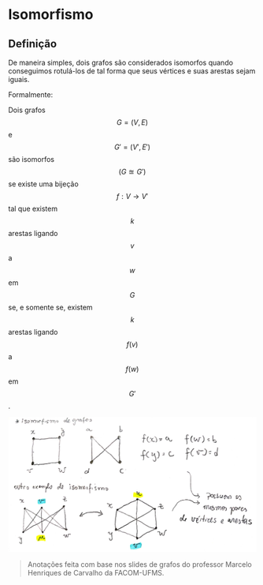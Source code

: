 # Isomorfismo

## Definição

De maneira simples, dois grafos são considerados isomorfos quando conseguimos rotulá-los de tal forma que seus vértices e suas arestas sejam iguais. 

Formalmente: 

Dois grafos $$ G = (V,E )$$ e $$G' = ( V', E' )$$ são isomorfos $$ ( G \approxeq G') $$ se existe uma bijeção $$f : V → V'$$ tal que existem $$k$$ arestas ligando $$v$$ a $$w$$ em $$G$$ se, e somente se, existem $$k$$ arestas ligando $$ f ( v ) $$ a $$ f ( w )$$ em $$G'$$ .

![](../.gitbook/assets/grafosisomorfismo.jpg)

> Anotações feita com base nos slides de grafos do professor Marcelo Henriques de Carvalho da FACOM-UFMS.

